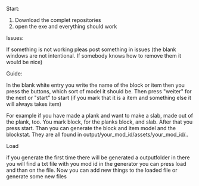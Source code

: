 Start:
1. Download the complet repositories
2. open the exe and everything should work

Issues:

If something is not working pleas post something in issues
(the blank windows are not intentional. 
If somebody knows how to remove them it would be nice)


Guide:

In the blank white entry you write the name of the block or item
then you press the buttons, which sort of model it should be.
Then press "weiter" for the next or "start" to start
(if you mark that it is a item and something else it will always takes 
item)

For example if you have made a plank and want to make a slab, made out of the plank, 
too. You mark block, for the planks block, and slab. After that you press start.
Than you can generate the block and item model and the blockstat.
They are all found in output/your_mod_id/assets/your_mod_id/..


Load

if you generate the first time there will be generated a outputfolder in there you will find a txt file with you mod id in the generator you can press load and than on the file. Now you 
can add new things to the loaded file or generate some new files
